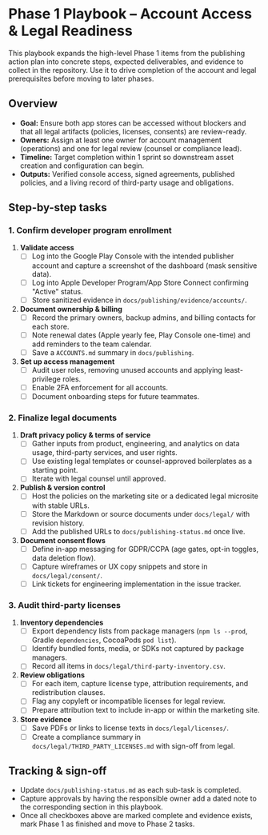 # Phase 1 Playbook – Account Access & Legal Readiness

This playbook expands the high-level Phase 1 items from the publishing action plan into concrete steps, expected deliverables, and evidence to collect in the repository. Use it to drive completion of the account and legal prerequisites before moving to later phases.

## Overview
- **Goal:** Ensure both app stores can be accessed without blockers and that all legal artifacts (policies, licenses, consents) are review-ready.
- **Owners:** Assign at least one owner for account management (operations) and one for legal review (counsel or compliance lead).
- **Timeline:** Target completion within 1 sprint so downstream asset creation and configuration can begin.
- **Outputs:** Verified console access, signed agreements, published policies, and a living record of third-party usage and obligations.

## Step-by-step tasks

### 1. Confirm developer program enrollment
1. **Validate access**
   - [ ] Log into the Google Play Console with the intended publisher account and capture a screenshot of the dashboard (mask sensitive data).
   - [ ] Log into Apple Developer Program/App Store Connect confirming "Active" status.
   - [ ] Store sanitized evidence in `docs/publishing/evidence/accounts/`.
2. **Document ownership & billing**
   - [ ] Record the primary owners, backup admins, and billing contacts for each store.
   - [ ] Note renewal dates (Apple yearly fee, Play Console one-time) and add reminders to the team calendar.
   - [ ] Save a `ACCOUNTS.md` summary in `docs/publishing`.
3. **Set up access management**
   - [ ] Audit user roles, removing unused accounts and applying least-privilege roles.
   - [ ] Enable 2FA enforcement for all accounts.
   - [ ] Document onboarding steps for future teammates.

### 2. Finalize legal documents
1. **Draft privacy policy & terms of service**
   - [ ] Gather inputs from product, engineering, and analytics on data usage, third-party services, and user rights.
   - [ ] Use existing legal templates or counsel-approved boilerplates as a starting point.
   - [ ] Iterate with legal counsel until approved.
2. **Publish & version control**
   - [ ] Host the policies on the marketing site or a dedicated legal microsite with stable URLs.
   - [ ] Store the Markdown or source documents under `docs/legal/` with revision history.
   - [ ] Add the published URLs to `docs/publishing-status.md` once live.
3. **Document consent flows**
   - [ ] Define in-app messaging for GDPR/CCPA (age gates, opt-in toggles, data deletion flow).
   - [ ] Capture wireframes or UX copy snippets and store in `docs/legal/consent/`.
   - [ ] Link tickets for engineering implementation in the issue tracker.

### 3. Audit third-party licenses
1. **Inventory dependencies**
   - [ ] Export dependency lists from package managers (`npm ls --prod`, Gradle `dependencies`, CocoaPods `pod list`).
   - [ ] Identify bundled fonts, media, or SDKs not captured by package managers.
   - [ ] Record all items in `docs/legal/third-party-inventory.csv`.
2. **Review obligations**
   - [ ] For each item, capture license type, attribution requirements, and redistribution clauses.
   - [ ] Flag any copyleft or incompatible licenses for legal review.
   - [ ] Prepare attribution text to include in-app or within the marketing site.
3. **Store evidence**
   - [ ] Save PDFs or links to license texts in `docs/legal/licenses/`.
   - [ ] Create a compliance summary in `docs/legal/THIRD_PARTY_LICENSES.md` with sign-off from legal.

## Tracking & sign-off
- Update `docs/publishing-status.md` as each sub-task is completed.
- Capture approvals by having the responsible owner add a dated note to the corresponding section in this playbook.
- Once all checkboxes above are marked complete and evidence exists, mark Phase 1 as finished and move to Phase 2 tasks.
